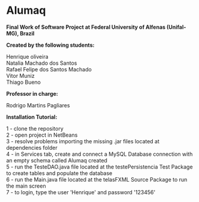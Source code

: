 # Alumaq
<b>Final Work of Software Project at Federal University of Alfenas (Unifal-MG), Brazil</b>

<b>Created by the following students:</b>

Henrique oliveira<br>
Natalia Machado dos Santos<br>
Rafael Felipe dos Santos Machado<br>
Vitor Muniz<br>
Thiago Bueno<br>

<b>Professor in charge:</b>

Rodrigo Martins Pagliares<br>

<b>Installation Tutorial:</b>

1 - clone the repository<br>
2 - open project in NetBeans<br>
3 - resolve problems importing the missing .jar files located at dependencies folder<br>
4 - in Services tab, create and connect a MySQL Database connection with an empty schema called Alumaq created<br>
5 - run the TesteDAO.java file located at the testePersistencia Test Package to create tables and populate the database<br>
6 - run the Main.java file located at the telasFXML Source Package to run the main screen<br>
7 - to login, type the user 'Henrique' and password '123456'<br>
